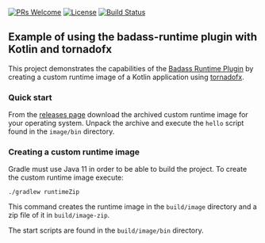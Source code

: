[![PRs Welcome](https://img.shields.io/badge/PRs-welcome-brightgreen.svg?style=flat-square)](http://makeapullrequest.com)
[![License](https://img.shields.io/badge/License-Apache%202.0-blue.svg)](https://github.com/beryx-gist/badass-runtime-example-kotlin-tornadofx/blob/master/LICENSE)
[![Build Status](https://img.shields.io/travis/beryx-gist/badass-runtime-example-kotlin-tornadofx/master.svg?label=Build)](https://travis-ci.org/beryx-gist/badass-runtime-example-kotlin-tornadofx)

## Example of using the badass-runtime plugin with Kotlin and tornadofx ##

This project demonstrates the capabilities of the [Badass Runtime Plugin](https://github.com/beryx/badass-runtime-plugin/)
by creating a custom runtime image of a Kotlin application using [tornadofx](https://github.com/edvin/tornadofx).

### Quick start
From the [releases page](https://github.com/beryx-gist/badass-runtime-example-kotlin-tornadofx/releases) download the archived custom runtime image for your operating system.
Unpack the archive and execute the `hello` script found in the `image/bin` directory.  

### Creating a custom runtime image

Gradle must use Java 11 in order to be able to build the project.
To create the custom runtime image execute:

```
./gradlew runtimeZip
```

This command creates the runtime image in the `build/image` directory and a zip file of it in `build/image-zip`.

The start scripts are found in the `build/image/bin` directory.
